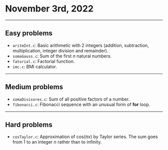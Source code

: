 # November 3rd, 2022

---

## Easy problems

- `aritmInt.c`: Basic arithmetic with 2 integers (addition, subtraction, multiplication, integer division and remainder).
- `somaGauss.c`: Sum of the first _n_ natural numbers.
- `fatorial.c`: Factorial function.
- `imc.c`: BMI calculator.

---

## Medium problems

- `somaDivisores.c`: Sum of all positive factors of a number.
- `fibonacci.c`: Fibonacci sequence with an unusual form of **for** loop.

---

## Hard problems

- `cosTaylor.c`: Approximation of cos(_πx_) by Taylor series. The sum goes from 1 to an integer _n_ rather than to infinity.
